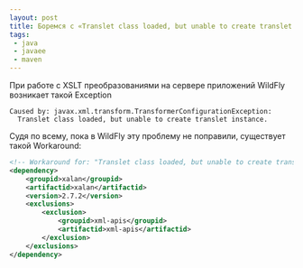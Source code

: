 ```yaml
---
layout: post
title: Боремся с «Translet class loaded, but unable to create translet instance.»
tags:
 - java
 - javaee
 - maven
---
```


При работе с XSLT преобразованиями на сервере приложений WildFly возникает такой Exception

```
Caused by: javax.xml.transform.TransformerConfigurationException:
  Translet class loaded, but unable to create translet instance.
```

Судя по всему, пока в WildFly эту проблему не поправили, существует такой Workaround:

``` xml
<!-- Workaround for: "Translet class loaded, but unable to create translet instance." -->
<dependency>
	<groupid>xalan</groupid>
	<artifactid>xalan</artifactid>
	<version>2.7.2</version>
	<exclusions>
		<exclusion>
			<groupid>xml-apis</groupid>
			<artifactid>xml-apis</artifactid>
		</exclusion>
	</exclusions>
</dependency>
```
